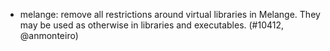 - melange: remove all restrictions around virtual libraries in Melange. They
  may be used as otherwise in libraries and executables. (#10412, @anmonteiro)
